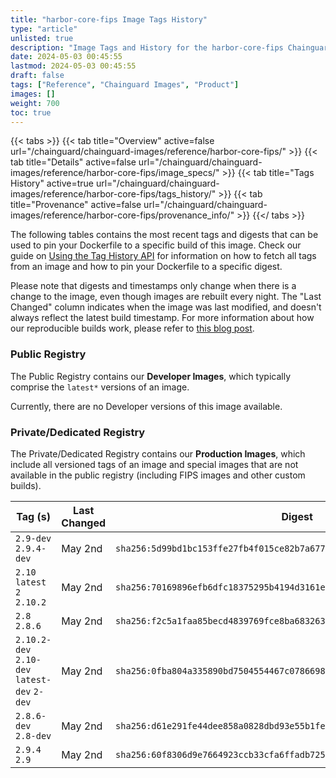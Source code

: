 ```yaml
---
title: "harbor-core-fips Image Tags History"
type: "article"
unlisted: true
description: "Image Tags and History for the harbor-core-fips Chainguard Image"
date: 2024-05-03 00:45:55
lastmod: 2024-05-03 00:45:55
draft: false
tags: ["Reference", "Chainguard Images", "Product"]
images: []
weight: 700
toc: true
---
```


{{< tabs >}}
{{< tab title="Overview" active=false url="/chainguard/chainguard-images/reference/harbor-core-fips/" >}}
{{< tab title="Details" active=false url="/chainguard/chainguard-images/reference/harbor-core-fips/image_specs/" >}}
{{< tab title="Tags History" active=true url="/chainguard/chainguard-images/reference/harbor-core-fips/tags_history/" >}}
{{< tab title="Provenance" active=false url="/chainguard/chainguard-images/reference/harbor-core-fips/provenance_info/" >}}
{{</ tabs >}}

The following tables contains the most recent tags and digests that can be used to pin your Dockerfile to a specific build of this image. Check our guide on [Using the Tag History API](/chainguard/chainguard-images/using-the-tag-history-api/) for information on how to fetch all tags from an image and how to pin your Dockerfile to a specific digest.

Please note that digests and timestamps only change when there is a change to the image, even though images are rebuilt every night. The "Last Changed" column indicates when the image was last modified, and doesn't always reflect the latest build timestamp. For more information about how our reproducible builds work, please refer to [this blog post](https://www.chainguard.dev/unchained/reproducing-chainguards-reproducible-image-builds).

### Public Registry
The Public Registry contains our **Developer Images**, which typically comprise the `latest*` versions of an image.

Currently, there are no Developer versions of this image available.

### Private/Dedicated Registry
The Private/Dedicated Registry contains our **Production Images**, which include all versioned tags of an image and special images that are not available in the public registry (including FIPS images and other custom builds).

| Tag (s)                                       | Last Changed | Digest                                                                    |
|-----------------------------------------------|--------------|---------------------------------------------------------------------------|
|  `2.9-dev` `2.9.4-dev`                        | May 2nd      | `sha256:5d99bd1bc153ffe27fb4f015ce82b7a67737f6805e3ff7b37235aae90d7672fe` |
|  `2.10` `latest` `2` `2.10.2`                 | May 2nd      | `sha256:70169896efb6dfc18375295b4194d3161eef084e524f6d73aed5aa51c00e63b2` |
|  `2.8` `2.8.6`                                | May 2nd      | `sha256:f2c5a1faa85becd4839769fce8ba683263ae6b769875dc90dfcf725e9859221f` |
|  `2.10.2-dev` `2.10-dev` `latest-dev` `2-dev` | May 2nd      | `sha256:0fba804a335890bd7504554467c0786698c8d9d33f3802b6d239380039b512ac` |
|  `2.8.6-dev` `2.8-dev`                        | May 2nd      | `sha256:d61e291fe44dee858a0828dbd93e55b1fe14111678feec55493ecad728d18ef7` |
|  `2.9.4` `2.9`                                | May 2nd      | `sha256:60f8306d9e7664923ccb33cfa6ffadb725a33e25607df472423c7ad4b2218510` |

